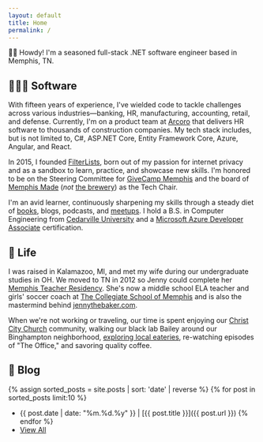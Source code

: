 ```yaml
---
layout: default
title: Home
permalink: /
---
```


👋🏻 Howdy! I'm a seasoned full-stack .NET software engineer based in Memphis, TN.

## 👨🏻‍💻 Software

With fifteen years of experience, I've wielded code to tackle challenges across various industries—banking, HR, manufacturing, accounting, retail, and defense. Currently, I'm on a product team at [Arcoro](https://arcoro.com/) that delivers HR software to thousands of construction companies. My tech stack includes, but is not limited to, C#, ASP.NET Core, Entity Framework Core, Azure, Angular, and React.

In 2015, I founded [FilterLists](https://filterlists.com/), born out of my passion for internet privacy and as a sandbox to learn, practice, and showcase new skills. I'm honored to be on the Steering Committee for [GiveCamp Memphis](https://givecampmemphis.org/) and the board of [Memphis Made](https://wearememphismade.com/) (_not_ [the brewery](https://www.memphismadebrewing.com/)) as the Tech Chair.

I'm an avid learner, continuously sharpening my skills through a steady diet of [books](https://www.goodreads.com/collinbarrett), blogs, podcasts, and [meetups](https://www.meetup.com/members/186166841/). I hold a B.S. in Computer Engineering from [Cedarville University](https://www.cedarville.edu/academic-schools-and-departments/engineering-and-computer-science) and a [Microsoft Azure Developer Associate](https://learn.microsoft.com/en-us/users/collinbarrett/credentials/32c03a8f29583bce) certification.

## 🏡 Life

I was raised in Kalamazoo, MI, and met my wife during our undergraduate studies in OH. We moved to TN in 2012 so Jenny could complete her [Memphis Teacher Residency](https://memphistr.org/). She's now a middle school ELA teacher and girls' soccer coach at [The Collegiate School of Memphis](https://www.collegiatememphis.org/) and is also the mastermind behind [jennythebaker.com](https://jennythebaker.com/).

When we're not working or traveling, our time is spent enjoying our [Christ City Church](https://christcity.org/) community, walking our black lab Bailey around our Binghampton neighborhood, [exploring local eateries](https://www.google.com/maps/contrib/113780082327097075301/reviews), re-watching episodes of "The Office," and savoring quality coffee.

## 📝 Blog

{% assign sorted_posts = site.posts | sort: 'date' | reverse %}
{% for post in sorted_posts limit:10 %}
* {{ post.date | date: "%m.%d.%y" }} &#124; [{{ post.title }}]({{ post.url }})
{% endfor %}
* [View All](/blog)
